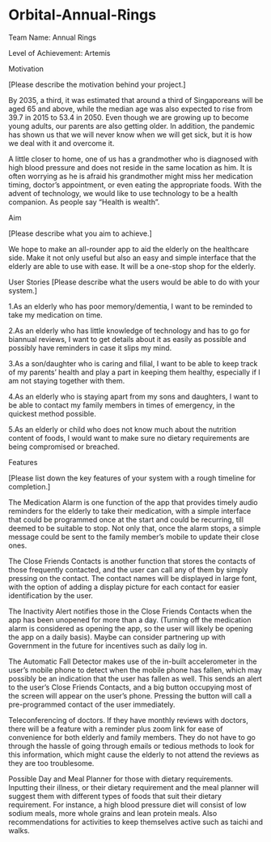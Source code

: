 # Orbital-Annual-Rings

Team Name: 
Annual Rings

Level of Achievement: 
Artemis

Motivation 

[Please describe the motivation behind your project.]

By 2035, a third, it was estimated that around a third of Singaporeans will be aged 65 and above, while the median age was also expected to rise from 39.7 in 2015 to 53.4 in 2050. Even though we are growing up to become young adults, our parents are also getting older. In addition, the pandemic has shown us that we will never know when we will get sick, but it is how we deal with it and overcome it.

A little closer to home, one of us has a grandmother who is diagnosed with high blood pressure and does not reside in the same location as him. It is often worrying as he is afraid his grandmother might miss her medication timing, doctor’s appointment, or even eating the appropriate foods. With the advent of technology, we would like to use technology to be a health companion. As people say “Health is wealth”.

Aim 

[Please describe what you aim to achieve.]

We hope to make an all-rounder app to aid the elderly on the healthcare side. Make it not only useful but also an easy and simple interface that the elderly are able to use with ease. It will be a one-stop shop for the elderly.

User Stories
[Please describe what the users would be able to do with your system.]

1.As an elderly who has poor memory/dementia, I want to be reminded to take my medication on time.

2.As an elderly who has little knowledge of technology and has to go for biannual reviews, I want to get details about it as easily as possible and possibly have reminders in case it slips my mind.

3.As a son/daughter who is caring and filial, I want to be able to keep track of my parents’ health and play a part in keeping them healthy, especially if I am not staying together with them.

4.As an elderly who is staying apart from my sons and daughters, I want to be able to contact my family members in times of emergency, in the quickest method possible.

5.As an elderly or child who does not know much about the nutrition content of foods, I would want to make sure no dietary requirements are being compromised or breached.


Features

[Please list down the key features of your system with a rough timeline for completion.]

The Medication Alarm is one function of the app that provides timely audio reminders for the elderly to take their medication, with a simple interface that could be programmed once at the start and could be recurring, till deemed to be suitable to stop. Not only that, once the alarm stops, a simple message could be sent to the family member’s mobile to update their close ones.

The Close Friends Contacts is another function that stores the contacts of those frequently contacted, and the user can call any of them by simply pressing on the contact. The contact names will be displayed in large font, with the option of adding a display picture for each contact for easier identification by the user.

The Inactivity Alert notifies those in the Close Friends Contacts when the app has been unopened for more than a day. (Turning off the medication alarm is considered as opening the app, so the user will likely be opening the app on a daily basis). Maybe can consider partnering up with Government in the future for incentives such as daily log in.

The Automatic Fall Detector makes use of the in-built accelerometer in the user’s mobile phone to detect when the mobile phone has fallen, which may possibly be an indication that the user has fallen as well. This sends an alert to the user’s Close Friends Contacts, and a big button occupying most of the screen will appear on the user’s phone. Pressing the button will call a pre-programmed contact of the user immediately. 

Teleconferencing of doctors. If they have monthly reviews with doctors, there will be a feature with a reminder plus zoom link for ease of convenience for both elderly and family members. They do not have to go through the hassle of going through emails or tedious methods to look for this information, which might cause the elderly to not attend the reviews as they are too troublesome.

Possible Day and Meal Planner for those with dietary requirements. Inputting their illness, or their dietary requirement and the meal planner will suggest them with different types of foods that suit their dietary requirement. For instance, a high blood pressure diet will consist of low sodium meals, more whole grains and lean protein meals. Also recommendations for activities to keep themselves active such as taichi and walks.
